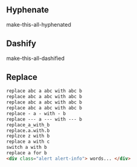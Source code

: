 

## Hyphenate
make-this-all-hyphenated

## Dashify
make-this-all-dashified

## Replace
``` markdown
replace abc a abc with abc b
replace abc a abc with abc b
replace abc a abc with abc b
replace abc a abc with abc b
replace - a - with - b
replace --- a --- with --- b
replace_a_with_b
replace.a.with.b
replzce z with b
replace a with c
switch a with b
replace a for b
<div class="alert alert-info"> words... </div>
```
